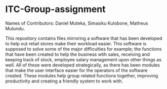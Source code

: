 # ITC-Group-assignment
Names of Contributors:
Daniel Muteka, Simasiku Kulobone, Matheus Mulundu.

This repository contains files mirroring a software that has been developed to help out retail stores make their workload easier. This software is supposed to solve some of the major difficulties for example; the functions that have been created to help the business wtih sales, receiving and keeping track of stock, employee salary management upon other things as well. 
All of these were developed strategically, as there has been modules that make the user interface easier for the operators of the software created. These modules help group related functions together, improving productivity and creating a friendly system to work with.
